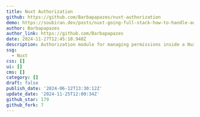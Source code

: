 ```yaml
---
title: Nuxt Authorization
github: https://github.com/Barbapapazes/nuxt-authorization
demo: https://soubiran.dev/posts/nuxt-going-full-stack-how-to-handle-authorization
author: Barbapapazes
author_link: https://github.com/Barbapapazes
date: 2024-11-27T12:45:18.948Z
description: Authorization module for managing permissions inside a Nuxt app.
ssg:
  - Nuxt
css: []
ui: []
cms: []
category: []
draft: false
publish_date: '2024-06-12T13:30:12Z'
update_date: '2024-11-25T12:00:34Z'
github_star: 179
github_fork: 7
---
```

